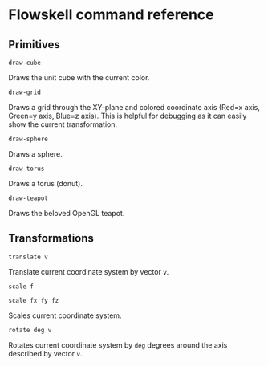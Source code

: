 # Flowskell command reference

## Primitives

`draw-cube`

Draws the unit cube with the current color.

`draw-grid`

Draws a grid through the XY-plane and colored coordinate axis (Red=x axis, Green=y axis, Blue=z axis). This is helpful for debugging as it can easily show the current transformation.

`draw-sphere`

Draws a sphere.

`draw-torus`

Draws a torus (donut).

`draw-teapot`

Draws the beloved OpenGL teapot.

## Transformations

`translate v`

Translate current coordinate system by vector `v`.

`scale f`

`scale fx fy fz`

Scales current coordinate system.

`rotate deg v`

Rotates current coordinate system by `deg` degrees around the axis described by vector `v`.
